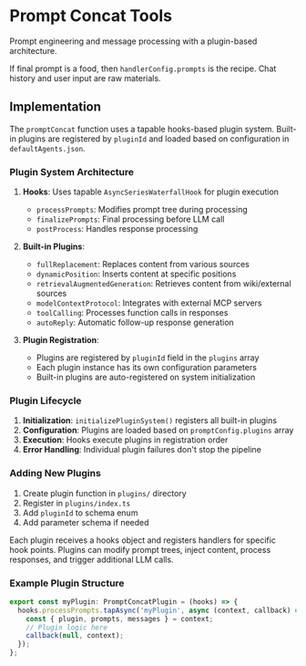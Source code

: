 # Prompt Concat Tools

Prompt engineering and message processing with a plugin-based architecture.

If final prompt is a food, then `handlerConfig.prompts` is the recipe. Chat history and user input are raw materials.

## Implementation

The `promptConcat` function uses a tapable hooks-based plugin system. Built-in plugins are registered by `pluginId` and loaded based on configuration in `defaultAgents.json`.

### Plugin System Architecture

1. **Hooks**: Uses tapable `AsyncSeriesWaterfallHook` for plugin execution
   - `processPrompts`: Modifies prompt tree during processing
   - `finalizePrompts`: Final processing before LLM call
   - `postProcess`: Handles response processing

2. **Built-in Plugins**: 
   - `fullReplacement`: Replaces content from various sources
   - `dynamicPosition`: Inserts content at specific positions
   - `retrievalAugmentedGeneration`: Retrieves content from wiki/external sources
   - `modelContextProtocol`: Integrates with external MCP servers
   - `toolCalling`: Processes function calls in responses
   - `autoReply`: Automatic follow-up response generation

3. **Plugin Registration**: 
   - Plugins are registered by `pluginId` field in the `plugins` array
   - Each plugin instance has its own configuration parameters
   - Built-in plugins are auto-registered on system initialization

### Plugin Lifecycle

1. **Initialization**: `initializePluginSystem()` registers all built-in plugins
2. **Configuration**: Plugins are loaded based on `promptConfig.plugins` array
3. **Execution**: Hooks execute plugins in registration order
4. **Error Handling**: Individual plugin failures don't stop the pipeline

### Adding New Plugins

1. Create plugin function in `plugins/` directory
2. Register in `plugins/index.ts`
3. Add `pluginId` to schema enum
4. Add parameter schema if needed

Each plugin receives a hooks object and registers handlers for specific hook points. Plugins can modify prompt trees, inject content, process responses, and trigger additional LLM calls.

### Example Plugin Structure

```typescript
export const myPlugin: PromptConcatPlugin = (hooks) => {
  hooks.processPrompts.tapAsync('myPlugin', async (context, callback) => {
    const { plugin, prompts, messages } = context;
    // Plugin logic here
    callback(null, context);
  });
};
```
